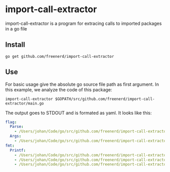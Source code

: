 # import-call-extractor

import-call-extractor is a program for extracing calls to imported packages in a go file

## Install

    go get github.com/freenerd/import-call-extractor

## Use

For basic usage give the absolute go source file path as first argument. In this example, we analyze the code of this package:

    import-call-extractor $GOPATH/src/github.com/freenerd/import-call-extractor/main.go

The output goes to STDOUT and is formated as yaml. It looks like this:

```yaml
flag:
  Parse:
    - /Users/johan/Code/go/src/github.com/freenerd/import-call-extractor/main.go:87:3
  Args:
    - /Users/johan/Code/go/src/github.com/freenerd/import-call-extractor/main.go:88:10
fmt:
  Printf:
    - /Users/johan/Code/go/src/github.com/freenerd/import-call-extractor/main.go:108:3
    - /Users/johan/Code/go/src/github.com/freenerd/import-call-extractor/main.go:111:4
    - /Users/johan/Code/go/src/github.com/freenerd/import-call-extractor/main.go:114:5
```
